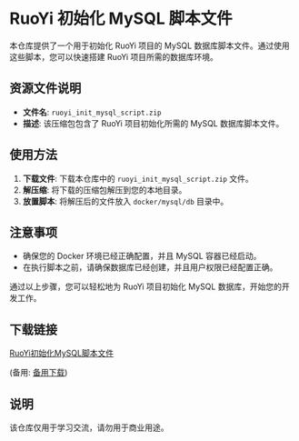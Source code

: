 # RuoYi 初始化 MySQL 脚本文件

本仓库提供了一个用于初始化 RuoYi 项目的 MySQL 数据库脚本文件。通过使用这些脚本，您可以快速搭建 RuoYi 项目所需的数据库环境。

## 资源文件说明

- **文件名**: `ruoyi_init_mysql_script.zip`
- **描述**: 该压缩包包含了 RuoYi 项目初始化所需的 MySQL 数据库脚本文件。

## 使用方法

1. **下载文件**: 下载本仓库中的 `ruoyi_init_mysql_script.zip` 文件。
2. **解压缩**: 将下载的压缩包解压到您的本地目录。
3. **放置脚本**: 将解压后的文件放入 `docker/mysql/db` 目录中。

## 注意事项

- 确保您的 Docker 环境已经正确配置，并且 MySQL 容器已经启动。
- 在执行脚本之前，请确保数据库已经创建，并且用户权限已经配置正确。

通过以上步骤，您可以轻松地为 RuoYi 项目初始化 MySQL 数据库，开始您的开发工作。

## 下载链接
[RuoYi初始化MySQL脚本文件](https://pan.quark.cn/s/b50fcf9bb73c) 

(备用: [备用下载](https://pan.baidu.com/s/1H7WnKBwsOXydxLeBQ0JZMA?pwd=oonv))

## 说明

该仓库仅用于学习交流，请勿用于商业用途。
